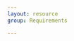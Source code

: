 ```yaml
---
layout: resource
group: Requirements

---
```

<!-- General resources go here -->

<!-- ### Core -->

<!-- ### Intermediate -->

<!-- ### Advanced -->

<!-- ### Jedi -->
